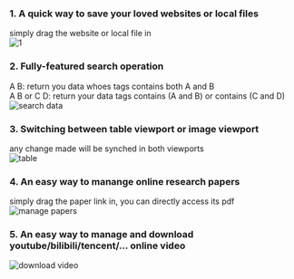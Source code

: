 ### 1. A quick way to save your loved websites or local files
simply drag the website or local file in\
![1](https://user-images.githubusercontent.com/36077492/112601255-318ecc00-8e4d-11eb-9a98-26394822eecc.gif)
### 2. Fully-featured search operation
A B: return you data whoes tags contains both A and B\
A B or C D: return your data tags contains (A and B) or contains (C and D)\
![search data](https://user-images.githubusercontent.com/36077492/111809820-572d4a00-8910-11eb-9abb-b9a9927c2ed0.gif)
### 3. Switching between table viewport or image viewport
any change made will be synched in both viewports\
![table](https://user-images.githubusercontent.com/36077492/111810215-b8edb400-8910-11eb-9005-ae8b7cf627cd.gif)
### 4. An easy way to manange online research papers
simply drag the paper link in, you can directly access its pdf\
![manage papers](https://user-images.githubusercontent.com/36077492/111803997-98226000-890a-11eb-9e94-12c8b05f305b.gif)
### 5. An easy way to manage and download youtube/bilibili/tencent/... online video
![download video](https://user-images.githubusercontent.com/36077492/111808371-e89bbc80-890e-11eb-8166-dd7034f323cd.gif)
